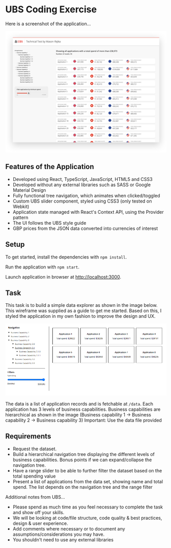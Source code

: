 # UBS Coding Exercise

Here is a screenshot of the application...

![UBS Coding Exercise Screenshot](/screenshot.jpg)

## Features of the Application

<ul>
  <li>
    Developed using React, TypeScript, JavaScript, HTML5 and CSS3
  </li>
  <li>
    Developed without any external libraries such as SASS or Google Material Design
  </li>
  <li>
    Fully functional tree navigation, which animates when clicked/toggled
  </li>
  <li>
    Custom UBS slider component, styled using CSS3 (only tested on Webkit)
  </li>
  <li>
    Application state managed with React's Context API, using the Provider pattern
  </li>
  <li>
    The UI follows the UBS style guide
  </li>
  <li>
    GBP prices from the JSON data converted into currencies of interest
  </li>
</ul>

## Setup

To get started, install the dependencies with `npm install`.

Run the application with `npm start`.

Launch application in browser at [http://localhost:3000](http://localhost:3000).


## Task

This task is to build a simple data explorer as shown in the image below. This wireframe was supplied as a guide to get me started. Based on this, I styled the application in my own fashion to improve the design and UX.


![Pharos Coding Exercise wireframe](/pharos-coding-exercise.png)


The data is a list of application records and is fetchable at `/data`. Each application has 3 levels of business capabilities. Business capabilities are hierarchical as shown in the image (Business capability 1 -> Business capability 2 -> Business capability 3)
Important: Use the data file provided

## Requirements

- Request the dataset.
- Build a hierarchical navigation tree displaying the different levels of business capabilities. Bonus points if we can expand/collapse the navigation tree.
- Have a range slider to be able to further filter the dataset based on the total spending value
- Present a list of applications from the data set, showing name and total spend. The list depends on the navigation tree and the range filter 

Additional notes from UBS...

- Please spend as much time as you feel necessary to complete the task and show off your skills.  
- We will be looking at code/file structure, code quality & best practices, design & user experience. 
- Add comments where necessary or to document any assumptions/considerations you may have. 
- You shouldn't need to use any external libraries 
